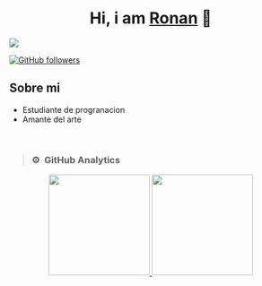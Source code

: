  <div align="center">
<h1 align="center">Hi, i am <a href="https://www.instagram.com/ronan_1_/">Ronan</a> 👋</h1>
</div>
<img src="https://st2.depositphotos.com/16775192/47495/v/450/depositphotos_474954948-stock-illustration-banner-software-development-programming-web.jpg">

[![GitHub followers](https://img.shields.io/github/followers/AlejoR147?style=social)](https://github.com/AlejoR147)

## Sobre mi
-  Estudiante de progranacion
-  Amante del arte
<br>

> ### ⚙️ &nbsp;GitHub Analytics
<p align="center">
<a href="https://github.com/AlejoR147">
  <img height="180em" src="https://github-readme-stats-eight-theta.vercel.app/api?username=AlejoR147&show_icons=true&theme=algolia&include_all_commits=true&count_private=true"/>
  <img height="180em" src="https://github-readme-stats-eight-theta.vercel.app/api/top-langs/?username=AlejoR147&layout=compact&langs_count=8&theme=algolia"/>
</a>
</p>
<!--
**AlejoR147/AlejoR147** is a ✨ _special_ ✨ repository because its `README.md` (this file) appears on your GitHub profile.

Here are some ideas to get you started:

- 🔭 I’m currently working on ...
- 🌱 I’m currently learning ...
- 👯 I’m looking to collaborate on ...
- 🤔 I’m looking for help with ...
- 💬 Ask me about ...
- 📫 How to reach me: ...
- 😄 Pronouns: ...
- ⚡ Fun fact: ...
-->
